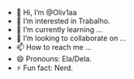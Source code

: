 - 👋 Hi, I’m @Oliv1aa
- 👀 I’m interested in Trabalho.
- 🌱 I’m currently learning ...
- 💞️ I’m looking to collaborate on ...
- 📫 How to reach me ...
- 😄 Pronouns: Ela/Dela.
- ⚡ Fun fact: Nerd.

<!---
Oliv1aa/Oliv1aa is a ✨ special ✨ repository because its `README.md` (this file) appears on your GitHub profile.
You can click the Preview link to take a look at your changes.
--->
